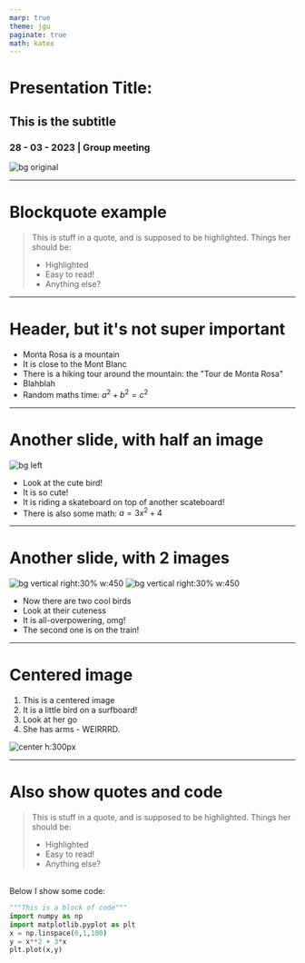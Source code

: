 ```yaml
---
marp: true
theme: jgu
paginate: true
math: katex
---
```


<style>
/*section.lead h1 {
     font-size: 60px;
}*/
</style>

<!-- _class: lead -->

# Presentation Title:
## This is the subtitle

### 28 - 03 - 2023 | Group meeting

![bg original](figures/frontpage.svg)


---

# Blockquote example

> This is stuff in a quote, and is supposed to be highlighted.
> Things her should be:
>
> * Highlighted
> * Easy to read!
> * Anything else?


---

# Header, but it's not super important

* Monta Rosa is a mountain
* It is close to the Mont Blanc
* There is a hiking tour around the mountain: the "Tour de Monta Rosa"
* Blahblah
* Random maths time: $a^2 + b^2 = c^2$

---

# Another slide, with half an image

![bg left](figures/image1.jpg)

* Look at the cute bird!
* It is so cute!
* It is riding a skateboard on top of another scateboard!
* There is also some math: $a = 3x^2 + 4$

---

# Another slide, with 2 images

![bg vertical right:30% w:450](figures/image1.jpg)
![bg vertical right:30% w:450](figures/image3.jpg)

* Now there are two cool birds
* Look at their cuteness
* It is all-overpowering, omg!
* The second one is on the train!

---

# Centered image

1. This is a centered image
2. It is a little bird on a surfboard!
3. Look at her go
4. She has arms - WEIRRRD.

![center h:300px](figures/image2.png)

---

# Also show quotes and code

> This is stuff in a quote, and is supposed to be highlighted.
> Things her should be:
>
> * Highlighted
> * Easy to read!
> * Anything else?

\
Below I show some code:

``` python
"""This is a block of code"""
import numpy as np
import matplotlib.pyplot as plt
x = np.linspace(0,1,100)
y = x**2 + 3*x
plt.plot(x,y)
```
